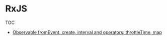 # RxJS

TOC

* [Observable fromEvent, create, interval and operators: throttleTime, map](./docs/01_observable_operators.md)